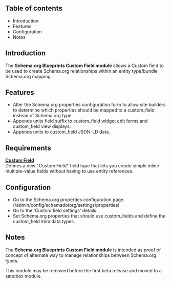 Table of contents
-----------------

* Introduction
* Features
* Configuration
* Notes


Introduction
------------

The **Schema.org Blueprints Custom Field module** allows a Custom field to be used to
create Schema.org relationships within an entity type/bundle Schema.org mapping.


Features
--------

- Alter the Schema.org properties configuration form to allow site builders
  to determine which properties should be mapped to a custom_field instead of
  Schema.org type.
- Appends units field suffix to custom_field widget edit forms and
  custom_field view displays.
- Appends units to custom_field JSON-LD data.


Requirements
------------

**[Custom Field](https://www.drupal.org/project/custom_field)**  
Defines a new "Custom Field" field type that lets you create simple inline multiple-value fields without having to use entity references.


Configuration
-------------

- Go to the Schema.org properties configuration page.  
  (/admin/config/schemadotorg/settings/properties)
- Go to the 'Custom field settings' details.
- Set Schema.org properties that should use custom_fields and define the
  custom_field item data types.


Notes
-----

The **Schema.org Blueprints Custom Field module** is intended as proof of concept of
alternate way to manage relationships between Schema.org types.

This module may be removed before the first beta release and moved to
a sandbox module.
